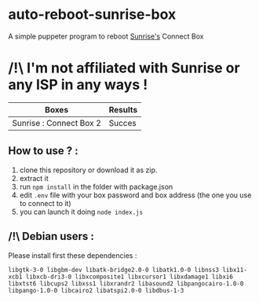 # auto-reboot-sunrise-box
A simple puppeter program to reboot [Sunrise's](https://www.sunrise.ch) Connect Box

# /!\ I'm not affiliated with Sunrise or any ISP in any ways !

| Boxes  | Results |
| ------------- | ------------- |
| Sunrise : Connect Box 2  | Succes  |

## How to use ? :

1. clone this repository or download it as zip.
2. extract it
3. run `npm install` in the folder with package.json
4. edit `.env` file with your box password and box address (the one you use to connect to it)
5. you can launch it doing `node index.js`

## /!\ Debian users :
Please install first these dependencies : 
```
libgtk-3-0 libgbm-dev libatk-bridge2.0-0 libatk1.0-0 libnss3 libx11-xcb1 libxcb-dri3-0 libxcomposite1 libxcursor1 libxdamage1 libxi6 libxtst6 libcups2 libxss1 libxrandr2 libasound2 libpangocairo-1.0-0 libpango-1.0-0 libcairo2 libatspi2.0-0 libdbus-1-3
```
